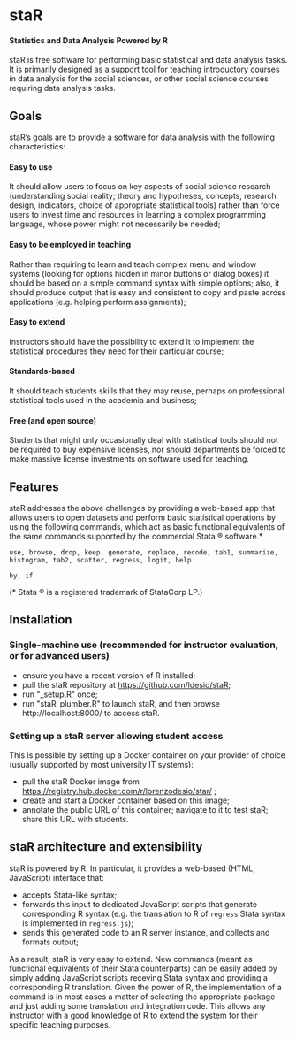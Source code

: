 # staR
#### Statistics and Data Analysis Powered by R

staR is free software for performing basic statistical and data analysis tasks. It is primarily designed as a support tool for teaching introductory courses in data analysis for the social sciences, or other social science courses requiring data analysis tasks.

## Goals
staR’s goals are to provide a software for data analysis with the following characteristics:
#### Easy to use
It should allow users to focus on key aspects of social science research (understanding social reality; theory and hypotheses, concepts, research design, indicators, choice of appropriate statistical tools) rather than force users to invest time and resources in learning a complex programming language, whose power might not necessarily be needed;
#### Easy to be employed in teaching
Rather than requiring to learn and teach complex menu and window systems (looking for options hidden in minor buttons or dialog boxes) it should be based on a simple command syntax with simple options;
also, it should produce output that is easy and consistent to copy and paste across applications (e.g. helping perform assignments);
#### Easy to extend
Instructors should have the possibility to extend it to implement the statistical procedures they need for their particular course;
#### Standards-based
It should teach students skills that they may reuse, perhaps on professional statistical tools used in the academia and business;
#### Free (and open source)
Students that might only occasionally deal with statistical tools should not be required to buy expensive licenses, nor should departments be forced to make massive license investments on software used for teaching.

## Features
staR addresses the above challenges by providing a web-based app that allows users to open datasets and perform basic statistical operations by using the following commands, which act as basic functional equivalents of the same commands supported by the commercial Stata ® software.*

`use, browse, drop, keep, generate, replace, recode, tab1, summarize, histogram, tab2, scatter, regress, logit, help`

`by, if`

(* Stata ® is a registered trademark of StataCorp LP.)

## Installation

### Single-machine use (recommended for instructor evaluation, or for advanced users)

* ensure you have a recent version of R installed;
* pull the staR repository at https://github.com/ldesio/staR;
* run "_setup.R" once;
* run "staR_plumber.R" to launch staR, and then browse http://localhost:8000/ to access staR.

### Setting up a staR server allowing student access

This is possible by setting up a Docker container on your provider of choice (usually supported by most university IT systems):

* pull the staR Docker image from https://registry.hub.docker.com/r/lorenzodesio/star/ ;
* create and start a Docker container based on this image;
* annotate the public URL of this container; navigate to it to test staR; share this URL with students.

## staR architecture and extensibility
staR is powered by R. In particular, it provides a web-based (HTML, JavaScript) interface that:

* accepts Stata-like syntax;
* forwards this input to dedicated JavaScript scripts that generate corresponding R syntax (e.g. the translation to R of `regress` Stata syntax is implemented in `regress.js`);
* sends this generated code to an R server instance, and collects and formats output;

As a result, staR is very easy to extend. New commands (meant as functional equivalents of their Stata counterparts) can be easily added by simply adding JavaScript scripts receving Stata syntax and providing a corresponding R translation.
Given the power of R, the implementation of a command is in most cases a matter of selecting the appropriate package and just adding some translation and integration code. This allows any instructor with a good knowledge of R to extend the system for their specific teaching purposes.

